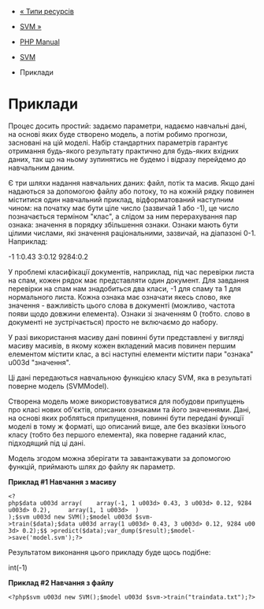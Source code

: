 - [« Типи ресурсів](svm.resources.md)
- [SVM »](class.svm.md)

- [PHP Manual](index.md)
- [SVM](book.svm.md)
- Приклади

# Приклади

Процес досить простий: задаємо параметри, надаємо навчальні
дані, на основі яких буде створено модель, а потім робимо прогнози,
засновані на цій моделі. Набір стандартних параметрів гарантує
отримання будь-якого результату практично для будь-яких вхідних
даних, так що на ньому зупинятись не будемо і відразу перейдемо до
навчальним даним.

Є три шляхи надання навчальних даних: файл, потік та масив.
Якщо дані надаються за допомогою файлу або потоку, то на кожній
рядку повинен міститися один навчальний приклад, відформатований
наступним чином: на початку має бути ціле число (зазвичай 1 або -1),
це число позначається терміном "клас", а слідом за ним перерахування
пар ознака: значення в порядку збільшення ознаки. Ознаки мають бути
цілими числами, які значення раціональними, зазвичай, на діапазоні 0-1.
Наприклад:

-1 1:0.43 3:0.12 9284:0.2

У проблемі класифікації документів, наприклад, під час перевірки листа на
спам, кожен рядок має представляти один документ. Для завдання
перевірки на спам нам знадобиться два класи, -1 для спаму та 1 для
нормального листа. Кожна ознака має означати якесь слово, яке
значення - важливість цього слова в документі (можливо, частота
появи щодо довжини елемента). Ознаки зі значенням 0 (тобто.
слово в документі не зустрічається) просто не включаємо до набору.

У разі використання масиву дані повинні бути представлені у вигляді
масиву масивів, в якому кожен вкладений масив повинен першим
елементом містити клас, а всі наступні елементи містити пари
"ознака" u003d "значення".

Ці дані передаються навчальною функцією класу SVM, яка в результаті
поверне модель (SVMModel).

Створена модель може використовуватися для побудови припущень про
класі нових об'єктів, описаних ознаками та його значеннями. Дані, на
основі яких робляться припущення, повинні бути передані функції
моделі в тому ж форматі, що описаний вище, але без вказівки їхнього класу
(тобто без першого елемента), яка поверне гаданий клас,
підходящий під ці дані.

Модель згодом можна зберігати та завантажувати за допомогою функцій,
приймають шлях до файлу як параметр.

**Приклад #1 Навчання з масиву**

`<?php$data u003d array(    array(-1, 1 u003d> 0.43, 3 u003d> 0.12, 9284 u003d> 0.2),     array(1, 1 u003d>  ) );$svm u003d new SVM();$model u003d $svm->train($data);$data u003d array(1 u003d> 0.43, 3 u003d> 0.12, 9284 u003d> 0.2);$$ >predict($data);var_dump($result);$model->save('model.svm');?> `

Результатом виконання цього прикладу буде щось подібне:

int(-1)

**Приклад #2 Навчання з файлу**

` <?php$svm u003d new SVM();$model u003d $svm->train("traindata.txt");?> `
